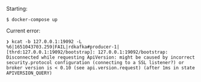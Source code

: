 Starting:

    $ docker-compose up

Current error:

    ❯ kcat -b 127.0.0.1:19092 -L
    %6|1651043703.259|FAIL|rdkafka#producer-1| [thrd:127.0.0.1:19092/bootstrap]: 127.0.0.1:19092/bootstrap: Disconnected while requesting ApiVersion: might be caused by incorrect security.protocol configuration (connecting to a SSL listener?) or broker version is < 0.10 (see api.version.request) (after 1ms in state APIVERSION_QUERY)
    